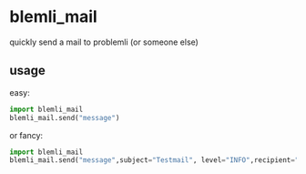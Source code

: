 # blemli_mail
quickly send a mail to problemli (or someone else)

## usage
easy:
```python
import blemli_mail
blemli_mail.send("message")
```

or fancy:
```python
import blemli_mail
blemli_mail.send("message",subject="Testmail", level="INFO",recipient="xyz@abc.com")
```